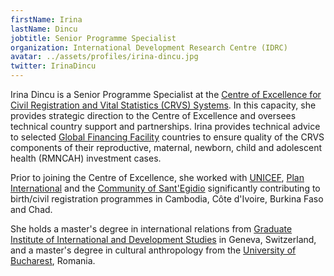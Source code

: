 ```yaml
---
firstName: Irina
lastName: Dincu
jobtitle: Senior Programme Specialist
organization: International Development Research Centre (IDRC)
avatar: ../assets/profiles/irina-dincu.jpg
twitter: IrinaDincu
---
```


Irina Dincu is a Senior Programme Specialist at the [Centre of Excellence for Civil Registration and Vital Statistics (CRVS) Systems](https://www.idrc.ca/en/initiative/centre-excellence-civil-registration-and-vital-statistics-systems). In this capacity, she provides strategic direction to the Centre of Excellence and oversees technical country support and partnerships. Irina provides technical advice to selected [Global Financing Facility](https://www.globalfinancingfacility.org/) countries to ensure quality of the CRVS components of their reproductive, maternal, newborn, child and adolescent health (RMNCAH) investment cases.

Prior to joining the Centre of Excellence, she worked with [UNICEF](https://www.unicef.org/), [Plan International](https://plan-international.org/) and the [Community of Sant'Egidio](https://www.santegidio.org/) significantly contributing to birth/civil registration programmes in Cambodia, Côte d'Ivoire, Burkina Faso and Chad.

She holds a master's degree in international relations from [Graduate Institute of International and Development Studies](https://graduateinstitute.ch/) in Geneva, Switzerland, and a master's degree in cultural anthropology from the [University of Bucharest](https://en.unibuc.ro/), Romania.
